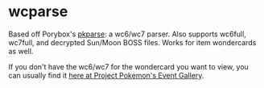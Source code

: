 # wcparse

Based off Porybox's [pkparse](https://github.com/porybox/pkparse): a wc6/wc7 parser. Also supports wc6full, wc7full, and decrypted Sun/Moon BOSS files. Works for item wondercards as well.

If you don't have the wc6/wc7 for the wondercard you want to view, you can usually find it [here at Project Pokemon's Event Gallery](https://github.com/projectpokemon/EventsGallery).
